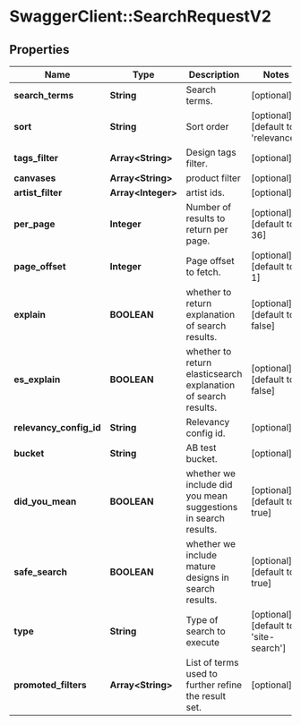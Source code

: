 # SwaggerClient::SearchRequestV2

## Properties
Name | Type | Description | Notes
------------ | ------------- | ------------- | -------------
**search_terms** | **String** | Search terms. | [optional] 
**sort** | **String** | Sort order | [optional] [default to &#39;relevance&#39;]
**tags_filter** | **Array&lt;String&gt;** | Design tags filter. | [optional] 
**canvases** | **Array&lt;String&gt;** | product filter | [optional] 
**artist_filter** | **Array&lt;Integer&gt;** | artist ids. | [optional] 
**per_page** | **Integer** | Number of results to return per page. | [optional] [default to 36]
**page_offset** | **Integer** | Page offset to fetch. | [optional] [default to 1]
**explain** | **BOOLEAN** | whether to return explanation of search results. | [optional] [default to false]
**es_explain** | **BOOLEAN** | whether to return elasticsearch explanation of search results. | [optional] [default to false]
**relevancy_config_id** | **String** | Relevancy config id. | [optional] 
**bucket** | **String** | AB test bucket. | [optional] 
**did_you_mean** | **BOOLEAN** | whether we include did you mean suggestions in search results. | [optional] [default to true]
**safe_search** | **BOOLEAN** | whether we include mature designs in search results. | [optional] [default to true]
**type** | **String** | Type of search to execute | [optional] [default to &#39;site-search&#39;]
**promoted_filters** | **Array&lt;String&gt;** | List of terms used to further refine the result set. | [optional] 


